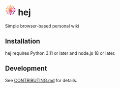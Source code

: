 # <img src="./hej-logo.svg" alt="Hej logo" height="35"/> hej

Simple browser-based personal wiki

## Installation

hej requires Python 3.11 or later and node.js 18 or later.

## Development

See [CONTRIBUTING.md](CONTRIBUTING.md) for details.
